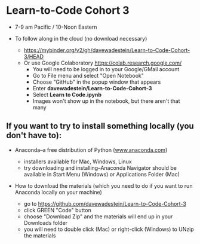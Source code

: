 # Learn-to-Code Cohort 3

* 7-9 am Pacific / 10-Noon Eastern

* To follow along in the cloud (no download necessary)
  * https://mybinder.org/v2/gh/davewadestein/Learn-to-Code-Cohort-3/HEAD
  * Or use Google Colaboratory https://colab.research.google.com/
     * You will need to be logged in to your Google/GMail account
     * Go to File menu and select "Open Notebook"
     * Choose "GitHub" in the popup window that appears
     * Enter __davewadestein/Learn-to-Code-Cohort-3__
     * Select __Learn to Code.ipynb__
     * Images won't show up in the notebook, but there aren't that many


## If you want to try to install something locally (you don't have to):
* Anaconda–a free distribution of Python (www.anaconda.com)
  * installers available for Mac, Windows, Linux
  * try downloading and installing–Anaconda Navigator should be available in Start Menu (Windows) or Applications Folder (Mac)
  
* How to download the materials (which you need to do if you want to run Anaconda locally on your machine)
  * go to https://github.com/davewadestein/Learn-to-Code-Cohort-3
  * click GREEN "Code" button
  * choose "Download Zip" and the materials will end up in your Downloads folder
  * you will need to double click (Mac) or right-click (Windows) to UNzip the materials
